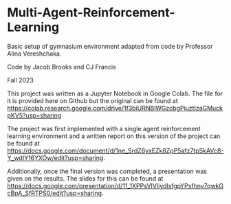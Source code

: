 # Multi-Agent-Reinforcement-Learning

Basic setup of gymnasium environment adapted from code by Professor Alina Vereshchaka.

Code by Jacob Brooks and CJ Francis

Fall 2023

This project was written as a Jupyter Notebook in Google Colab. The file for it is provided here on Github but the original can be found at https://colab.research.google.com/drive/1f3biURNBlWGzcbgPiuztIzaGMuckpKV5?usp=sharing

The project was first implemented with a single agent reinforcement learning environment and a written report on this version of the project can be found at https://docs.google.com/document/d/1ne_SrdZ6yxEZk8ZpP5afz7tpSkAVc8-Y_wdIY16YXOw/edit?usp=sharing.

Additionally, once the final version was completed, a presentation was given on the results. The slides for this can be found at https://docs.google.com/presentation/d/11_1XPPsVIVIiydlsfgpYPsfhny7qwkGcBpA_SfRTPS0/edit?usp=sharing.
